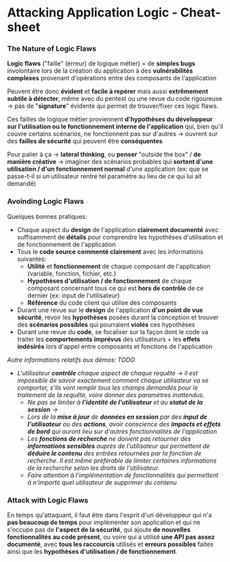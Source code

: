 # Attacking Application Logic - Cheat-sheet

### The Nature of Logic Flaws

**Logic flaws** ("faille" (erreur) de logique métier) = de **simples bugs** involontaire lors de la création du application à des **vulnérabilités complexes** provenant d'opérations entre des composants de l'application

Peuvent être donc **évident** et **facile à repérer** mais aussi **extrêmement subtile à détecter**, même avec du pentest ou une revue du code rigoureuse -> pas de "**signature**" évidente qui permet de trouver/fixer ces logic flaws.

Ces failles de logique métier proviennent **d'hypothèses du développeur sur l'utilisation  ou le fonctionnement interne de l'application** qui, bien qu'il couvre certains scénarios, ne fonctionnent pas sur d'autres -> ouvrent sur des **failles de sécurité** qui peuvent être **conséquentes**

Pour palier à ça -> **lateral thinking**, ou **penser** "outside the box" / **de manière créative** -> imaginer des scénarios probables qui **sortent d'une utilisation / d'un fonctionnement normal** d'une application (ex: que se passe-t-il si un utilisateur rentre tel paramètre au lieu de ce qui lui ait demandé) 

### Avoinding Logic Flaws

Quelques bonnes pratiques:

- Chaque aspect du **design** de l'application **clairement documenté** avec suffisamment de **détails** pour comprendre les hypothèses d'utilisation et de fonctionnement de l'application
- Tous le **code source** **commenté clairement** avec les informations suivantes:
  - **Utilité** et **fonctionnement** de chaque composant de l'application (variable, fonction, fichier, etc.)
  - **Hypothèses d'utilisation / de fonctionnement** de chaque composant concernant tous ce qui est **hors de contrôle** de ce dernier (ex: input de l'utilisateur)
  - **Référence** du code client qui utilise des composants
- Durant une revue sur le **design** de l'application **d'un point de vue sécurité**, revoir les **hypothèses** posées durant la conception et trouver des **scénarios possibles** qui pourraient **violés** ces hypothèses
- Durant une revue du **code**, se focaliser sur la façon dont le code va traiter les **comportements imprévus** des utilisateurs + les **effets indésirés** lors d'appel entre composants et fonctions de l'application

*Autre informations relatifs aux démos: TODO*

- *L'utilisateur **contrôle** chaque aspect de chaque requête -> il est impossible de savoir exactement comment chaque utilisateur va se comporter, s'ils vont remplir tous les champs demandés pour le traitement de la requête, voire donner des paramètres inattendus.*
  - *Ne pas se limiter à **l'identité de l'utilisateur** et au **statut de la session** ->* 
  - *Lors de la **mise à jour** de **données en session** par des **input de l'utilisateur** ou des **actions**, avoir conscience des **impacts et effets de bord** qui auront lieu sur d'autres fonctionnalités de l'application*
  - *Les **fonctions de recherche** ne doivent pas retourner des **informations sensibles** auprès de l'utilisateur qui permettent de **déduire le contenu** des entrées retournées par la fonction de recherche. Il est même préférable de limiter certaines informations de la recherche selon les droits de l'utilisateur.*
  - *Faire attention à l'implémentation de fonctionnalités qui permettent à n'importe quel utilisateur de supprimer du contenu*

### Attack with Logic Flaws

En temps qu'attaquant, il faut être dans l'esprit d'un développeur qui n'a **pas beaucoup de temps** pour implémenter son application et qui ne s'occupe pas de **l'aspect de la sécurité**, qui ajoute **de nouvelles fonctionnalités au code présent**, ou voire qui a utilisé **une API pas assez documenté**, avec **tous les raccourcis** utilisés et **erreurs possibles** faites ainsi que les **hypothèses d'utilisation / de fonctionnement**. 

